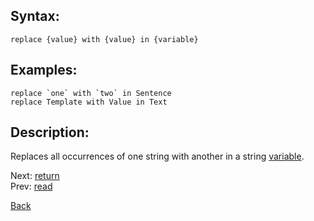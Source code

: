 ## Syntax:
`replace {value} with {value} in {variable}`
## Examples:
``replace `one` with `two` in Sentence``  
`replace Template with Value in Text`

## Description:
Replaces all occurrences of one string with another in a string [variable](variable.md).

Next: [return](return.md)  
Prev: [read](read.md)

[Back](../README.md)
